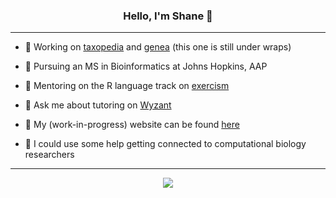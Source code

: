 <h3 align="center">Hello, I'm Shane 👋</h3>

---

- 🔭 Working on [taxopedia](https://github.com/shanedrabing/taxopedia) and [genea]() (this one is still under wraps)

- 🌱 Pursuing an MS in Bioinformatics at Johns Hopkins, AAP

- 👯 Mentoring on the R language track on [exercism](https://exercism.io/profiles/shanedrabing)

- 💬 Ask me about tutoring on [Wyzant](https://www.wyzant.com/match/tutor/88172405)

- 📝 My (work-in-progress) website can be found [here](https://shanedrabing.github.io/)

- 🤔 I could use some help getting connected to computational biology researchers

---

<!-- <p align="center">
  <img src='https://github-readme-stats.vercel.app/api?username=shanedrabing&show_icons=true&layout=compact&theme=tokyonight' />
</p> -->

<p align="center">
  <img src='https://github-readme-stats.vercel.app/api/top-langs/?username=shanedrabing&layout=compact&theme=tokyonight' />
</p>
